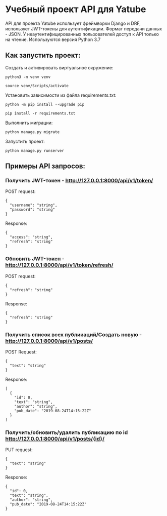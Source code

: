 # Учебный проект API для Yatube

API для проекта Yatube использует фреймворки Django и DRF, использует JWT-токены для аутентификации.
Формат передачи данных - JSON.
У неаутентифицированных пользователей доступ к API только на чтение.
Используются версия Python 3.7

## Как запустить проект:

Создать и активировать виртуальное окружение:

```
python3 -m venv venv
```

```
source venv/Scripts/activate
```

Установить зависимости из файла requirements.txt:

```
python -m pip install --upgrade pip
```

```
pip install -r requirements.txt
```

Выполнить миграции:

```
python manage.py migrate
```

Запустить проект:

```
python manage.py runserver
```

## Примеры API запросов:

### Получить JWT-токен - http://127.0.0.1:8000/api/v1/token/

POST request:

```
{
  "username": "string",
  "password": "string"
}
```

Response:

```
{
  "access": "string",
  "refresh": "string"
}
```


### Обновить JWT-токен - http://127.0.0.1:8000/api/v1/token/refresh/

POST request:

```
{
  "refresh": "string"
}
```

Response:

```
{
  "refresh": "string"
}
```


### Получить список всех публикаций/Создать новую - http://127.0.0.1:8000/api/v1/posts/

POST Request:

```
{
  "text": "string"
}
```

Response:

```
[
  {
    "id": 0,
    "text": "string",
    "author": "string",
    "pub_date": "2019-08-24T14:15:22Z"
  }
]
```


### Получить/обновить/удалить публикацию по id http://127.0.0.1:8000/api/v1/posts/{id}/

PUT request:

```
{
  "text": "string"
}
```

Response:

```
{
  "id": 0,
  "text": "string",
  "author": "string",
  "pub_date": "2019-08-24T14:15:22Z"
}
```

